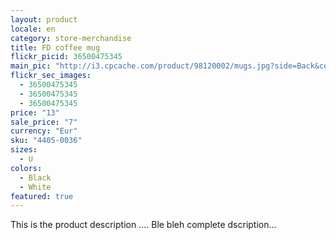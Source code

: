 ```yaml
---
layout: product
locale: en
category: store-merchandise
title: FD coffee mug
flickr_picid: 36500475345
main_pic: "http://i3.cpcache.com/product/98120002/mugs.jpg?side=Back&color=White"
flickr_sec_images:
  - 36500475345
  - 36500475345
  - 36500475345
price: "13"
sale_price: "7"
currency: "Eur"
sku: "4405-0036"
sizes:
  - U
colors:
  - Black
  - White
featured: true
---
```


This is the product description ....
Ble bleh complete dscription...
